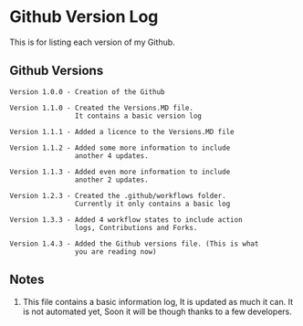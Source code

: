 # Github Version Log
This is for listing each version of my Github.
## Github Versions

```
Version 1.0.0 - Creation of the Github

Version 1.1.0 - Created the Versions.MD file. 
                It contains a basic version log 

Version 1.1.1 - Added a licence to the Versions.MD file

Version 1.1.2 - Added some more information to include
                another 4 updates.

Version 1.1.3 - Added even more information to include
                another 2 updates.

Version 1.2.3 - Created the .github/workflows folder.
                Currently it only contains a basic log

Version 1.3.3 - Added 4 workflow states to include action
                logs, Contributions and Forks.

Version 1.4.3 - Added the Github versions file. (This is what
                you are reading now)
``` 

## Notes

1. This file contains a basic information log, It is updated as much it can. 
It is not automated yet, Soon it will be though thanks to a few developers.

